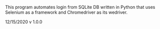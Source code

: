 This program automates login from SQLite DB written in Python that uses Selenium as a framework and Chromedriver as its wedriver. 

12/15/2020 v 1.0.0
